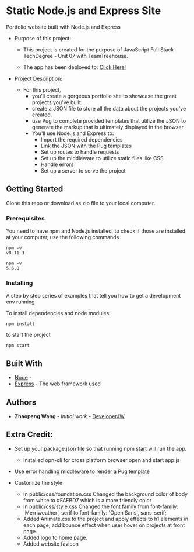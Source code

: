 # Static Node.js and Express Site

Portfolio website built with Node.js and Express
- Purpose of this project: 

  - This project is created for the purpose of JavaScript Full Stack TechDegree - Unit 07 with TeamTreehouse. 
  
  - The app has been deployed to: [Click Here!](https://zhaopeng-wang.herokuapp.com/)
  
- Project Description:
  - For this project, 
    - you'll create a gorgeous portfolio site to showcase the great projects you've built.
    - create a JSON file to store all the data about the projects you've created.
    - use Pug to complete provided templates that utilize the JSON to generate the markup that is ultimately displayed in the browser.
    - You'll use Node.js and Express to:
        - Import the required dependencies
        - Link the JSON with the Pug templates
        - Set up routes to handle requests
        - Set up the middleware to utilize static files like CSS
        - Handle errors
        - Set up a server to serve the project

## Getting Started

Clone this repo or download as zip file to your local computer.

### Prerequisites

You need to have npm and Node.js installed, 
to check if those are installed at your computer, use the following commands

```
npm -v
v8.11.3

npm -v
5.6.0
```

### Installing

A step by step series of examples that tell you how to get a development env running

To install dependencies and node modules

```
npm install
```

to start the project

```
npm start
```



## Built With

* [Node](https://nodejs.org/en/) - 
* [Express](http://expressjs.com/) - The web framework used


## Authors

* **Zhaopeng Wang** - *Initial work* - [DeveloperJW](https://github.com/DeveloperJW)


Extra Credit:
-
- Set up your package.json file so that running npm start will run the app.
    - Installed opn-cli for cross platform browser open and start app.js     
- Use error handling middleware to render a Pug template
    
- Customize the style
    - In public/css/foundation.css Changed the background color of body from white to #FAEBD7 which is a more friendly color
    - In public/css/style.css Changed the font family from font-family: 'Merriweather', serif to font-family: 'Open Sans', sans-serif;
    - Added Animate.css to the project and apply effects to h1 elements in each page;
    add bounce effect when user hover on projects at front page
    - Added logo to home page.
    - Added website favicon
